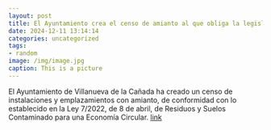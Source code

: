 ```yaml
---
layout: post
title: El Ayuntamiento crea el censo de amianto al que obliga la legislación vigente
date: 2024-12-11 13:14:14
categories: uncategorized
tags:
- random
image: /img/image.jpg
caption: This is a picture
---
```

El Ayuntamiento de Villanueva de la Cañada ha creado un censo de instalaciones y emplazamientos con amianto, de conformidad con lo establecido en la Ley 7/2022, de 8 de abril, de Residuos y Suelos Contaminado para una Economía Circular.   [link](https://www.ayto-villacanada.es/noticias/el-ayuntamiento-crea-el-censo-de-amianto-al-que-obliga-la-legislacion-vigente/)
